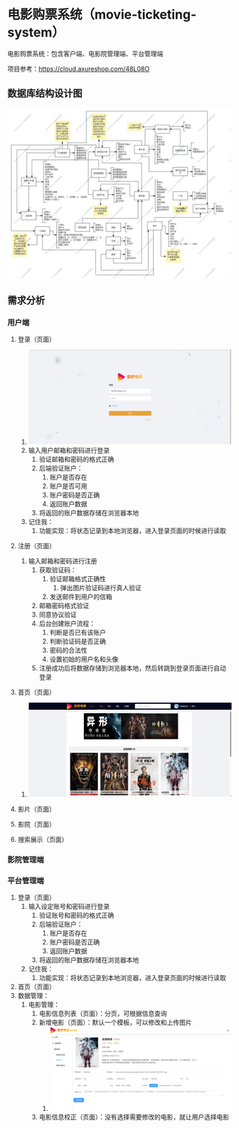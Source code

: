 # 电影购票系统（movie-ticketing-system）
电影购票系统：包含客户端、电影院管理端、平台管理端

项目参考：https://cloud.axureshop.com/48L08O

## 数据库结构设计图

![数据库结构设计图](./image/看吧电影数据库设计.jpg)

## 需求分析

### 用户端

1. 登录（页面）
   1. ![image-20250418171649543](.\image\image-20250418171649543.png)
   2. 输入用户邮箱和密码进行登录
      1. 验证邮箱和密码的格式正确
      2. 后端验证账户：
         1. 账户是否存在
         2. 账户是否可用
         3. 账户密码是否正确
         4. 返回账户数据
      3. 将返回的账户数据存储在浏览器本地
   3. 记住我：
      1. 功能实现：将状态记录到本地浏览器，进入登录页面的时候进行读取

2. 注册（页面）
   1. 输入邮箱和密码进行注册
      1. 获取验证码：
         1. 验证邮箱格式正确性	
            1. 弹出图片验证码进行真人验证
         2. 发送邮件到用户的信箱
      2. 邮箱密码格式验证
      3. 同意协议验证
      4. 后台创建账户流程：
         1. 判断是否已有该账户
         2. 判断验证码是否正确
         3. 密码的合法性
         4. 设置初始的用户名和头像
      5. 注册成功后将数据存储到浏览器本地，然后转跳到登录页面进行自动登录
3. 首页（页面）
   1. ![image-20250418172236419](.\image\image-20250418172236419.png)

4. 影片（页面）
5. 影院（页面）
6. 搜索展示（页面）

### 影院管理端

### 平台管理端

1. 登录（页面）
   1. 输入设定账号和密码进行登录
      1. 验证账号和密码的格式正确
      2. 后端验证账户：
         1. 账户是否存在
         2. 账户密码是否正确
         3. 返回账户数据
      3. 将返回的账户数据存储在浏览器本地
   2. 记住我：
      1. 功能实现：将状态记录到本地浏览器，进入登录页面的时候进行读取
2. 首页（页面）
3. 数据管理：
   1. 电影管理：
      1. 电影信息列表（页面）：分页，可根据信息查询
      2. 新增电影（页面）：默认一个模板，可以修改和上传图片
         1. ![image-20250418172415146](.\image\image-20250418172415146.png)
      3. 电影信息校正（页面）：没有选择需要修改的电影，就让用户选择电影

